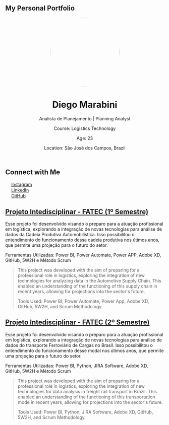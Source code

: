 <!DOCTYPE html>
<html lang="en">
<head>
    <meta charset="UTF-8">
    <meta name="viewport" content="width=device-width, initial-scale=1.0">
    <H2>My Personal Portfolio</H2>
</head>
<body>
    <header>
        <img style="border-radius: 50%;" src="https://media.licdn.com/dms/image/D4D03AQFypbi96ulMXw/profile-displayphoto-shrink_800_800/0/1672007536462?e=1698883200&v=beta&t=Ff6owTVX5bIxi6K6Grq3sPy9FmHrMPCGOgMLpxEG_d8" width="220px;" alt=""/>
        <h1>Diego Marabini</h1>
        <p>Analista de Planejamento | Planning Analyst</p>
        <p>Course: Logistics Technology</p>
        <p>Age: 23</p>
        <p>Location: São José dos Campos, Brazil</p>
    </header>
    <section>
        <h2>Connect with Me</h2>
        <img style="border-radius: 50%;" src="https://upload.wikimedia.org/wikipedia/commons/thumb/a/a5/Instagram_icon.png/2048px-Instagram_icon.png" width="15px;" alt=""/> <a href="https://www.instagram.com/marabini_" target="_blank" rel="noopener noreferrer">Instagram</a><br>
        <img style="border-radius: 50%;" src="https://cdn-icons-png.flaticon.com/512/174/174857.png" width="15px;" alt=""/> <a href="https://www.linkedin.com/in/diego-marabini-8a3188187/" target="_blank" rel="noopener noreferrer">LinkedIn</a><br>
        <img style="border-radius: 50%;" src="https://cdn-icons-png.flaticon.com/512/25/25231.png" width="15px;" alt=""/> <a href="https://github.com/marabini10" target="_blank" rel="noopener noreferrer">GitHub</a>
    </section>
</body>
</html>



## [Projeto Intedisciplinar - FATEC (1º Semestre)][wh]
Esse projeto foi desenvolvido visando o preparo para a atuação profissional em logística, explorando a integração de novas tecnologias para análise de dados da Cadeia Produtiva Automobilística. Isso possibilitou o entendimento do funcionamento dessa cadeia produtiva nos útimos anos, que permite uma projeção para o futuro do setor.

Ferramentas Utilizadas: Power BI, Power Automate, Power APP, Adobe XD, GitHub, 5W2H e Método Scrum

<blockquote> This project was developed with the aim of preparing for a professional role in logistics, exploring the integration of new technologies for analyzing data in the Automotive Supply Chain. This enabled an understanding of the functioning of this supply chain in recent years, allowing for projections into the sector's future.

Tools Used: Power BI, Power Automate, Power App, Adobe XD, GitHub, 5W2H, and Scrum Methodology.</blockquote> 

[wh]: https://github.com/APIEQUIPEAUTOMOTIVO/Projeto-API---Automotivo

## [Projeto Intedisciplinar - FATEC (2º Semestre)][wh]
Esse projeto foi desenvolvido visando o preparo para a atuação profissional em logística, explorando a integração de novas tecnologias para análise de dados do transporte Ferroviário de Cargas no Brasil. Isso possibilitou o entendimento do funcionamento desse modal nos útimos anos, que permite uma projeção para o futuro do setor.

Ferramentas Utilizadas: Power BI, Python, JIRA Software, Adobe XD, GitHub, 5W2H e Método Scrum

<blockquote> This project was developed with the aim of preparing for a professional role in logistics, exploring the integration of new technologies for data analysis in freight rail transport in Brazil. This enabled an understanding of the functioning of this transportation mode in recent years, allowing for projections into the sector's future.

Tools Used: Power BI, Python, JIRA Software, Adobe XD, GitHub, 5W2H, and Scrum Methodology. </blockquote> 


[wh]: https://github.com/APIEQUIPEAUTOMOTIVO/Projeto-API---Automotivo
